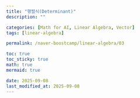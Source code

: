 ```yaml
---
title: "행렬식(Determinant)"
description: ""

categories: [Math for AI, Linear Algebra, Vector]
tags: [linear-algebra]

permalink: /naver-boostcamp/linear-algebra/03

toc: true
toc_sticky: true
math: true
mermaid: true

date: 2025-09-08
last_modified_at: 2025-09-08
---
```

